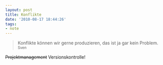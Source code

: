 ```yaml
---
layout: post
title: Konflikte
date: '2010-08-17 18:44:26'
tags:
- note
---
```



> Konflikte können wir gerne produzieren, das ist ja gar kein Problem.  
> <small>Sven</small>

<del>Projektmanagement</del> Versionskontrolle!


